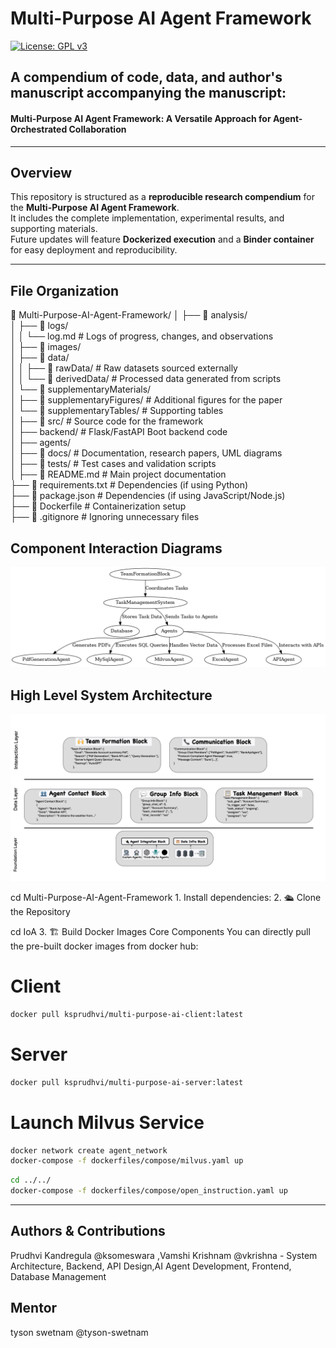 # Multi-Purpose AI Agent Framework

[![License: GPL v3](https://img.shields.io/badge/License-GPLv3-blue.svg)](https://www.gnu.org/licenses/gpl-3.0)

## A compendium of code, data, and author's manuscript accompanying the manuscript:

#### Multi-Purpose AI Agent Framework: A Versatile Approach for Agent-Orchestrated Collaboration

---

## Overview
This repository is structured as a **reproducible research compendium** for the **Multi-Purpose AI Agent Framework**.  
It includes the complete implementation, experimental results, and supporting materials.  
Future updates will feature **Dockerized execution** and a **Binder container** for easy deployment and reproducibility.

---

## File Organization

📂 Multi-Purpose-AI-Agent-Framework/
│
├── 📁 analysis/  
│   ├── 📁 logs/  
│   │   └── log.md           # Logs of progress, changes, and observations  
│   ├── 📁 images/            
│   ├── 📁 data/  
│   │   ├── 📁 rawData/      # Raw datasets sourced externally  
│   │   └── 📁 derivedData/  # Processed data generated from scripts  
│   └── 📁 supplementaryMaterials/  
│       ├── 📁 supplementaryFigures/  # Additional figures for the paper  
│       └── 📁 supplementaryTables/   # Supporting tables  
│
├── 📁 src/                  # Source code for the framework  
│   ├── backend/             # Flask/FastAPI Boot backend code             
│   ├── agents/             
│
├── 📁 docs/                 # Documentation, research papers, UML diagrams  
│
├── 📁 tests/                # Test cases and validation scripts  
│
├── 📄 README.md             # Main project documentation  
├── 📄 requirements.txt      # Dependencies (if using Python)  
├── 📄 package.json          # Dependencies (if using JavaScript/Node.js)  
├── 📄 Dockerfile            # Containerization setup  
├── 📄 .gitignore            # Ignoring unnecessary files  



## Component Interaction Diagrams
![Multi-Purpose AI Framework](./images/component_diagram.png)


## High Level System Architecture
![Multi-Purpose AI Framework](./images/system_architecture.png)




cd Multi-Purpose-AI-Agent-Framework
1.
Install dependencies:
2. 🛳️ Clone the Repository

cd IoA
3. 🏗️ Build Docker Images
Core Components
You can directly pull the pre-built docker images from docker hub:

# Client

```bash
docker pull ksprudhvi/multi-purpose-ai-client:latest
```
# Server  
```bash
docker pull ksprudhvi/multi-purpose-ai-server:latest
```

# Launch Milvus Service
```bash
docker network create agent_network
docker-compose -f dockerfiles/compose/milvus.yaml up
```
```bash
cd ../../
docker-compose -f dockerfiles/compose/open_instruction.yaml up
```

---
## Authors & Contributions
Prudhvi Kandregula @ksomeswara ,Vamshi Krishnam @vkrishna - System Architecture, Backend, API Design,AI Agent Development, Frontend, Database Management
## Mentor 
tyson swetnam @tyson-swetnam
